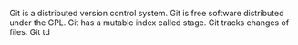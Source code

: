 Git is a distributed version control system.
Git is free software distributed under the GPL.
Git has a mutable index called stage.
Git tracks changes of files.
Git td
